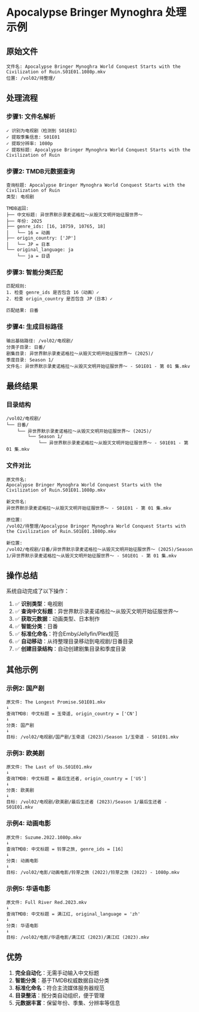 # Apocalypse Bringer Mynoghra 处理示例

## 原始文件

```
文件名: Apocalypse Bringer Mynoghra World Conquest Starts with the Civilization of Ruin.S01E01.1080p.mkv
位置: /vol02/待整理/
```

## 处理流程

### 步骤1: 文件名解析
```
✓ 识别为电视剧（检测到 S01E01）
✓ 提取季集信息: S01E01
✓ 提取分辨率: 1080p
✓ 提取标题: Apocalypse Bringer Mynoghra World Conquest Starts with the Civilization of Ruin
```

### 步骤2: TMDB元数据查询
```
查询标题: Apocalypse Bringer Mynoghra World Conquest Starts with the Civilization of Ruin
类型: 电视剧

TMDB返回:
├── 中文标题: 异世界默示录麦诺格拉～从毁灭文明开始征服世界～
├── 年份: 2025
├── genre_ids: [16, 10759, 10765, 18]
│   └── 16 = 动画
├── origin_country: ['JP']
│   └── JP = 日本
└── original_language: ja
    └── ja = 日语
```

### 步骤3: 智能分类匹配
```
匹配规则:
1. 检查 genre_ids 是否包含 16（动画）✓
2. 检查 origin_country 是否包含 JP（日本）✓

匹配结果: 日番
```

### 步骤4: 生成目标路径
```
输出基础路径: /vol02/电视剧/
分类子目录: 日番/
剧集目录: 异世界默示录麦诺格拉～从毁灭文明开始征服世界～ (2025)/
季度目录: Season 1/
文件名: 异世界默示录麦诺格拉～从毁灭文明开始征服世界～ - S01E01 - 第 01 集.mkv
```

## 最终结果

### 目录结构
```
/vol02/电视剧/
└── 日番/
    └── 异世界默示录麦诺格拉～从毁灭文明开始征服世界～ (2025)/
        └── Season 1/
            └── 异世界默示录麦诺格拉～从毁灭文明开始征服世界～ - S01E01 - 第 01 集.mkv
```

### 文件对比
```
原文件名:
Apocalypse Bringer Mynoghra World Conquest Starts with the Civilization of Ruin.S01E01.1080p.mkv

新文件名:
异世界默示录麦诺格拉～从毁灭文明开始征服世界～ - S01E01 - 第 01 集.mkv

原位置:
/vol02/待整理/Apocalypse Bringer Mynoghra World Conquest Starts with the Civilization of Ruin.S01E01.1080p.mkv

新位置:
/vol02/电视剧/日番/异世界默示录麦诺格拉～从毁灭文明开始征服世界～ (2025)/Season 1/异世界默示录麦诺格拉～从毁灭文明开始征服世界～ - S01E01 - 第 01 集.mkv
```

## 操作总结

系统自动完成了以下操作：

1. ✅ **识别类型**：电视剧
2. ✅ **查询中文标题**：异世界默示录麦诺格拉～从毁灭文明开始征服世界～
3. ✅ **获取元数据**：动画类型、日本制作
4. ✅ **智能分类**：日番
5. ✅ **标准化命名**：符合Emby/Jellyfin/Plex规范
6. ✅ **自动移动**：从待整理目录移动到电视剧/日番目录
7. ✅ **创建目录结构**：自动创建剧集目录和季度目录

## 其他示例

### 示例2: 国产剧
```
原文件: The Longest Promise.S01E01.mkv
↓
查询TMDB: 中文标题 = 玉骨遥, origin_country = ['CN']
↓
分类: 国产剧
↓
目标: /vol02/电视剧/国产剧/玉骨遥 (2023)/Season 1/玉骨遥 - S01E01.mkv
```

### 示例3: 欧美剧
```
原文件: The Last of Us.S01E01.mkv
↓
查询TMDB: 中文标题 = 最后生还者, origin_country = ['US']
↓
分类: 欧美剧
↓
目标: /vol02/电视剧/欧美剧/最后生还者 (2023)/Season 1/最后生还者 - S01E01.mkv
```

### 示例4: 动画电影
```
原文件: Suzume.2022.1080p.mkv
↓
查询TMDB: 中文标题 = 铃芽之旅, genre_ids = [16]
↓
分类: 动画电影
↓
目标: /vol02/电影/动画电影/铃芽之旅 (2022)/铃芽之旅 (2022) - 1080p.mkv
```

### 示例5: 华语电影
```
原文件: Full River Red.2023.mkv
↓
查询TMDB: 中文标题 = 满江红, original_language = 'zh'
↓
分类: 华语电影
↓
目标: /vol02/电影/华语电影/满江红 (2023)/满江红 (2023).mkv
```

## 优势

1. **完全自动化**：无需手动输入中文标题
2. **智能分类**：基于TMDB权威数据自动分类
3. **标准化命名**：符合主流媒体服务器规范
4. **目录整洁**：按分类自动组织，便于管理
5. **元数据丰富**：保留年份、季集、分辨率等信息
